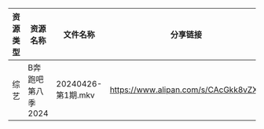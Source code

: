 | 资源类型 | 资源名称        | 文件名称             | 分享链接                                 | 更新时间                |
| ---- | ----------- | ---------------- | ------------------------------------ | ------------------- |
| 综艺   | B奔跑吧第八季2024 | 20240426-第1期.mkv | https://www.alipan.com/s/CAcGkk8vZXT | 2024-04-27 00:05:15 |
